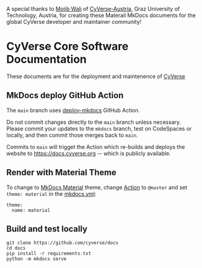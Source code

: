 A special thanks to [Mojib Wali](https://github.com/mb-wali) of [CyVerse-Austria](https://www.tugraz.at/sites/cyverse/home), Graz University of Technology, Austria, for creating these Materail MkDocs documents for the global CyVerse developer and maintainer community!

CyVerse Core Software Documentation
===================================


These documents are for the deployment and maintenence of  [CyVerse](https://cyverse.org)

## MkDocs deploy GitHub Action

The `main` branch uses [deploy-mkdocs](https://github.com/marketplace/actions/deploy-mkdocs) GitHub Action.

Do not commit changes directly to the `main` branch unless necessary. Please commit your updates to the `mkdocs` branch, test on CodeSpaces or locally, and then commit those merges back to `main`.

Commits to `main` will trigget the Action which re-builds and deploys the website to https://docs.cyverse.org -- which is publicly available. 


## Render with Material Theme

To change to [MkDocs Material](https://squidfunk.github.io/mkdocs-material/) theme, change [Action](./github/workflows/main.yml) to `@master` and set `theme: material` in the [mkdocs.yml](./mkdocs.yml):

```
theme:
  name: material
```

## Build and test locally

```
git clone https://github.com/cyverse/docs
cd docs
pip install -r requirements.txt
python -m mkdocs serve
```
